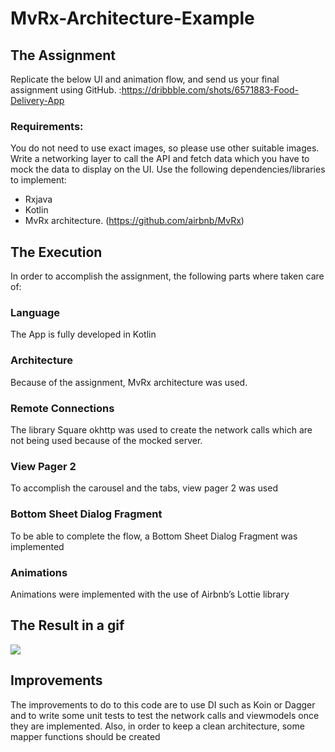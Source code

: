 # MvRx-Architecture-Example

## The Assignment
Replicate the below UI and animation flow, and send us your final assignment using GitHub. :https://dribbble.com/shots/6571883-Food-Delivery-App

### Requirements:
You do not need to use exact images, so please use other suitable images.
Write a networking layer to call the API and fetch data which you have to mock the data to display on the UI.
Use the following dependencies/libraries to implement:
- Rxjava
- Kotlin
- MvRx architecture. (https://github.com/airbnb/MvRx)
## The Execution
 In order to accomplish the assignment, the following parts where taken care of:
### Language
The App is fully developed in Kotlin
### Architecture
Because of the assignment, MvRx architecture was used.

### Remote Connections
The library Square okhttp was used to create the network calls which are not being used because of the mocked server.

### View Pager 2
To accomplish the carousel and the tabs, view pager 2 was used

### Bottom Sheet Dialog Fragment

To be able to complete the flow, a Bottom Sheet Dialog Fragment was implemented

### Animations
Animations were implemented with the use of Airbnb’s Lottie library 


## The Result in a gif
![](dindinndemo.gif)
## Improvements
The  improvements to do to this code are to use DI such as Koin or Dagger and to write some unit tests to test the network calls and viewmodels once they are implemented. Also, in order to keep a clean architecture, some mapper functions should be created


